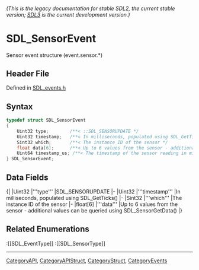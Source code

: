 ###### (This is the legacy documentation for stable SDL2, the current stable version; [SDL3](https://wiki.libsdl.org/SDL3/) is the current development version.)
# SDL_SensorEvent

Sensor event structure (event.sensor.*)

## Header File

Defined in [SDL_events.h](https://github.com/libsdl-org/SDL/blob/SDL2/include/SDL_events.h)

## Syntax

```c
typedef struct SDL_SensorEvent
{
    Uint32 type;        /**< ::SDL_SENSORUPDATE */
    Uint32 timestamp;   /**< In milliseconds, populated using SDL_GetTicks() */
    Sint32 which;       /**< The instance ID of the sensor */
    float data[6];      /**< Up to 6 values from the sensor - additional values can be queried using SDL_SensorGetData() */
    Uint64 timestamp_us; /**< The timestamp of the sensor reading in microseconds, if the hardware provides this information. */
} SDL_SensorEvent;
```

## Data Fields

{|
|Uint32
|'''type'''
|SDL_SENSORUPDATE 
|-
|Uint32
|'''timestamp'''
|In milliseconds, populated using SDL_GetTicks()
|-
|Sint32
|'''which'''
|The instance ID of the sensor
|-
|float[6]
|'''data'''
|Up to 6 values from the sensor - additional values can be queried using SDL_SensorGetData()
|}

## Related Enumerations

:[[SDL_EventType]]
:[[SDL_SensorType]]

----
[CategoryAPI](CategoryAPI), [CategoryAPIStruct](CategoryAPIStruct), [CategoryStruct](CategoryStruct), [CategoryEvents](CategoryEvents)


